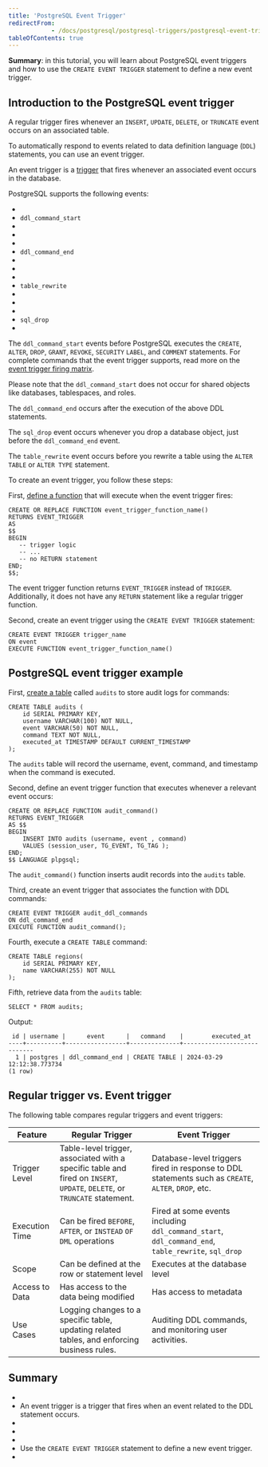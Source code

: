 ```yaml
---
title: 'PostgreSQL Event Trigger'
redirectFrom: 
            - /docs/postgresql/postgresql-triggers/postgresql-event-trigger/
tableOfContents: true
---
```



**Summary**: in this tutorial, you will learn about PostgreSQL event triggers and how to use the `CREATE EVENT TRIGGER` statement to define a new event trigger.





## Introduction to the PostgreSQL event trigger





A regular trigger fires whenever an `INSERT`, `UPDATE`, `DELETE`, or `TRUNCATE` event occurs on an associated table.





To automatically respond to events related to data definition language (`DDL`) statements, you can use an event trigger.





An event trigger is a [trigger](https://www.postgresqltutorial.com/postgresql-triggers/) that fires whenever an associated event occurs in the database.





PostgreSQL supports the following events:





- 
- `ddl_command_start`
- 
-
- 
- `ddl_command_end`
- 
-
- 
- `table_rewrite`
- 
-
- 
- `sql_drop`
- 





The `ddl_command_start` events before PostgreSQL executes the `CREATE`, `ALTER`, `DROP`, `GRANT`, `REVOKE`, `SECURITY` `LABEL`, and `COMMENT` statements. For complete commands that the event trigger supports, read more on the [event trigger firing matrix](https://www.postgresql.org/docs/current/event-trigger-matrix.html).





Please note that the `ddl_command_start` does not occur for shared objects like databases, tablespaces, and roles.





The `ddl_command_end` occurs after the execution of the above DDL statements.





The `sql_drop` event occurs whenever you drop a database object, just before the `ddl_command_end` event.





The `table_rewrite` event occurs before you rewrite a table using the `ALTER TABLE` or `ALTER TYPE` statement.





To create an event trigger, you follow these steps:





First, [define a function](https://www.postgresqltutorial.com/postgresql-plpgsql/postgresql-create-function/) that will execute when the event trigger fires:





```
CREATE OR REPLACE FUNCTION event_trigger_function_name()
RETURNS EVENT_TRIGGER
AS
$$
BEGIN
   -- trigger logic
   -- ...
   -- no RETURN statement
END;
$$;
```





The event trigger function returns `EVENT_TRIGGER` instead of `TRIGGER`. Additionally, it does not have any `RETURN` statement like a regular trigger function.





Second, create an event trigger using the `CREATE EVENT TRIGGER` statement:





```
CREATE EVENT TRIGGER trigger_name
ON event
EXECUTE FUNCTION event_trigger_function_name()
```





## PostgreSQL event trigger example





First, [create a table](/docs/postgresql/postgresql-create-table) called `audits` to store audit logs for commands:





```
CREATE TABLE audits (
    id SERIAL PRIMARY KEY,
    username VARCHAR(100) NOT NULL,
    event VARCHAR(50) NOT NULL,
    command TEXT NOT NULL,
    executed_at TIMESTAMP DEFAULT CURRENT_TIMESTAMP
);
```





The `audits` table will record the username, event, command, and timestamp when the command is executed.





Second, define an event trigger function that executes whenever a relevant event occurs:





```
CREATE OR REPLACE FUNCTION audit_command()
RETURNS EVENT_TRIGGER
AS $$
BEGIN
    INSERT INTO audits (username, event , command)
    VALUES (session_user, TG_EVENT, TG_TAG );
END;
$$ LANGUAGE plpgsql;
```





The `audit_command()` function inserts audit records into the `audits` table.





Third, create an event trigger that associates the function with DDL commands:





```
CREATE EVENT TRIGGER audit_ddl_commands
ON ddl_command_end
EXECUTE FUNCTION audit_command();
```





Fourth, execute a `CREATE TABLE` command:





```
CREATE TABLE regions(
    id SERIAL PRIMARY KEY,
    name VARCHAR(255) NOT NULL
);
```





Fifth, retrieve data from the `audits` table:





```
SELECT * FROM audits;
```





Output:





```
 id | username |      event      |   command    |        executed_at
----+----------+-----------------+--------------+----------------------------
  1 | postgres | ddl_command_end | CREATE TABLE | 2024-03-29 12:12:38.773734
(1 row)
```





## Regular trigger vs. Event trigger





The following table compares regular triggers and event triggers:





| Feature        | Regular Trigger                                                                                                           | Event Trigger                                                                                       |
| -------------- | ------------------------------------------------------------------------------------------------------------------------- | --------------------------------------------------------------------------------------------------- |
| Trigger Level  | Table-level trigger, associated with a specific table and fired on `INSERT`, `UPDATE`, `DELETE`, or `TRUNCATE` statement. | Database-level triggers fired in response to DDL statements such as `CREATE`, `ALTER`, `DROP`, etc. |
| Execution Time | Can be fired `BEFORE`, `AFTER`, or `INSTEAD` `OF` `DML` operations                                                        | Fired at some events including `ddl_command_start`, `ddl_command_end`, `table_rewrite`, `sql_drop`  |
| Scope          | Can be defined at the row or statement level                                                                              | Executes at the database level                                                                      |
| Access to Data | Has access to the data being modified                                                                                     | Has access to metadata                                                                              |
| Use Cases      | Logging changes to a specific table, updating related tables, and enforcing business rules.                               | Auditing DDL commands, and monitoring user activities.                                              |





## Summary





- 
- An event trigger is a trigger that fires when an event related to the DDL statement occurs.
- 
-
- 
- Use the `CREATE EVENT TRIGGER` statement to define a new event trigger.
- 


